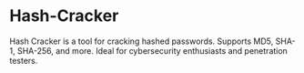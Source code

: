 # Hash-Cracker
Hash Cracker is a tool for cracking hashed passwords. Supports MD5, SHA-1, SHA-256, and more. Ideal for cybersecurity enthusiasts and penetration testers.
